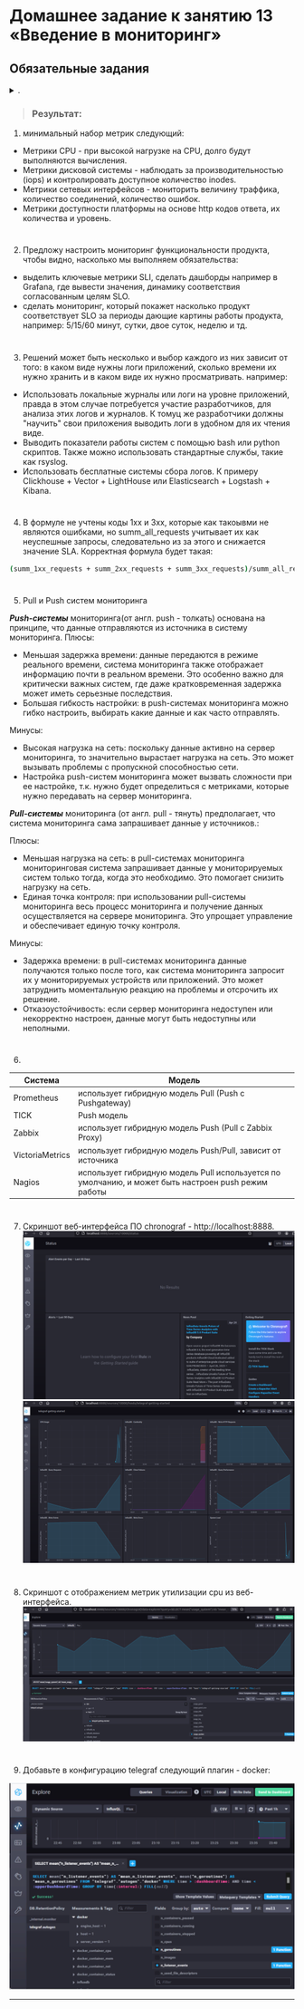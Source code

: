 # Домашнее задание к занятию 13 «Введение в мониторинг»

## Обязательные задания 
<details> <summary> . </summary>

1. Вас пригласили настроить мониторинг на проект. На онбординге вам рассказали, что проект представляет из себя 
платформу для вычислений с выдачей текстовых отчетов, которые сохраняются на диск. Взаимодействие с платформой 
осуществляется по протоколу http. Также вам отметили, что вычисления загружают ЦПУ. Какой минимальный набор метрик вы
выведите в мониторинг и почему?
#
2. Менеджер продукта посмотрев на ваши метрики сказал, что ему непонятно что такое RAM/inodes/CPUla. Также он сказал, 
что хочет понимать, насколько мы выполняем свои обязанности перед клиентами и какое качество обслуживания. Что вы 
можете ему предложить?
#
3. Вашей DevOps команде в этом году не выделили финансирование на построение системы сбора логов. Разработчики в свою 
очередь хотят видеть все ошибки, которые выдают их приложения. Какое решение вы можете предпринять в этой ситуации, 
чтобы разработчики получали ошибки приложения?
#
4. Вы, как опытный SRE, сделали мониторинг, куда вывели отображения выполнения SLA=99% по http кодам ответов. 
Вычисляете этот параметр по следующей формуле: summ_2xx_requests/summ_all_requests. Данный параметр не поднимается выше 
70%, но при этом в вашей системе нет кодов ответа 5xx и 4xx. Где у вас ошибка?
#
5. Опишите основные плюсы и минусы pull и push систем мониторинга.
#
6. Какие из ниже перечисленных систем относятся к push модели, а какие к pull? А может есть гибридные?
    - Prometheus 
    - TICK
    - Zabbix
    - VictoriaMetrics
    - Nagios

#
7. Склонируйте себе [репозиторий](https://github.com/influxdata/sandbox/tree/master) и запустите TICK-стэк, 
используя технологии docker и docker-compose.
В виде решения на это упражнение приведите скриншот веб-интерфейса ПО chronograf (`http://localhost:8888`). 

P.S.: если при запуске некоторые контейнеры будут падать с ошибкой - проставьте им режим `Z`, например
`./data:/var/lib:Z`
#
8. Перейдите в веб-интерфейс Chronograf (http://localhost:8888) и откройте вкладку Data explorer.
    - Нажмите на кнопку Add a query
    - Изучите вывод интерфейса и выберите БД telegraf.autogen
    - В `measurments` выберите cpu->host->telegraf-getting-started, а в `fields` выберите usage_system. Внизу появится график утилизации cpu.
    - Вверху вы можете увидеть запрос, аналогичный SQL-синтаксису. Поэкспериментируйте с запросом, попробуйте изменить группировку и интервал наблюдений.

Для выполнения задания приведите скриншот с отображением метрик утилизации cpu из веб-интерфейса.
#
9. Изучите список [telegraf inputs](https://github.com/influxdata/telegraf/tree/master/plugins/inputs). 
Добавьте в конфигурацию telegraf следующий плагин - [docker](https://github.com/influxdata/telegraf/tree/master/plugins/inputs/docker):
```
[[inputs.docker]]
  endpoint = "unix:///var/run/docker.sock"
```

Дополнительно вам может потребоваться донастройка контейнера telegraf в `docker-compose.yml` дополнительного volume и 
режима privileged:
```
  telegraf:
    image: telegraf:1.4.0
    privileged: true
    volumes:
      - ./etc/telegraf.conf:/etc/telegraf/telegraf.conf:Z
      - /var/run/docker.sock:/var/run/docker.sock:Z
    links:
      - influxdb
    ports:
      - "8092:8092/udp"
      - "8094:8094"
      - "8125:8125/udp"
```

После настройке перезапустите telegraf, обновите веб интерфейс и приведите скриншотом список `measurments` в 
веб-интерфейсе базы telegraf.autogen . Там должны появиться метрики, связанные с docker.

Факультативно можете изучить какие метрики собирает telegraf после выполнения данного задания.

</details>

> ### Результат:
>
1. минимальный набор метрик следующий:
- Метрики CPU - при высокой нагрузке на CPU, долго будут выполняются вычисления.
- Метрики дисковой системы - наблюдать за производительностью (iops) и контролировать доступное количество inodes.
- Метрики сетевых интерфейсов - мониторить величину траффика, количество соединений, количество ошибок. 
- Метрики доступности платформы на основе http кодов ответа, их количества и уровень.
#
2. Предложу настроить мониторинг функциональности продукта, чтобы видно, насколько мы выполняем обязательства: 
- выделить ключевые метрики SLI, сделать дашборды например в Grafana, где вывести значения, динамику соответствия согласованным целям SLO. 
- сделать мониторинг, который покажет насколько продукт соответствует SLO за периоды дающие картины работы продукта, например:  5/15/60 минут, сутки, двое суток, неделю и тд.
#
3. Решений может быть несколько и выбор каждого из них зависит от того: в каком виде нужны логи приложений, сколько времени их нужно хранить и в каком виде их нужно просматривать.
например:
- Использовать локальные журналы или логи на уровне приложений, правда в этом случае потребуется участие разработчиков, для анализа этих логов и журналов. К томуц же разработчики должны "научить" свои приложения выводить логи в удобном для их чтения виде.
- Выводить показатели работы систем с помощью bash или python скриптов. Также можно использовать стандартные службы, такие как rsyslog.
- Использовать бесплатные системы сбора логов. К примеру Clickhouse + Vector + LightHouse или Elasticsearch + Logstash + Kibana. 
#
4. В формуле не учтены коды 1xx и 3xx, которые как такоывми не являются ошибками, но summ_all_requests учитывает их как неуспешные запросы, следовательно из за этого и снижается значение SLA.
Корректная формула будет такая:
```bash
(summ_1xx_requests + summ_2xx_requests + summ_3xx_requests)/summ_all_requests
```
#
5. Pull и Push систем мониторинга

___Push-системы___ мониторинга(от англ. push - толкать) основана на принципе, что данные отправляются из источника в систему мониторинга.
Плюсы:
- Меньшая задержка времени: данные передаются в режиме реального времени, система мониторинга также отображает информацию почти в реальном времени. Это особенно важно для критически важных систем, где даже кратковременная задержка может иметь серьезные последствия.
- Большая гибкость настройки: в push-системах мониторинга можно гибко настроить, выбирать какие данные и как часто отправлять.

Минусы:
- Высокая нагрузка на сеть: поскольку данные активно на сервер мониторинга, то значительно вырастает нагрузка на сеть. Это может вызывать проблемы с пропускной способностью сети.
- Настройка push-систем мониторинга может вызвать сложности при ее настройке, т.к. нужно будет определиться с метриками, которые нужно передавать на сервер мониторинга.

___Pull-системы___ мониторинга (от англ. pull - тянуть) предполагает, что система мониторинга сама запрашивает данные у источников.:

Плюсы:
- Меньшая нагрузка на сеть: в pull-системах мониторинга мониторинговая система запрашивает данные у мониторируемых систем только тогда, когда это необходимо. Это помогает снизить нагрузку на сеть.
- Единая точка контроля: при использовании pull-системы мониторинга весь процесс мониторинга и получение данных осуществляется на сервере мониторинга. Это упрощает управление и обеспечивает единую точку контроля.

Минусы:
- Задержка времени: в pull-системах мониторинга данные получаются только после того, как система мониторинга запросит их у мониторируемых устройств или приложений. Это может затруднить моментальную реакцию на проблемы и отсрочить их решение.
- Отказоустойчивость: если сервер мониторинга недоступен или некорректно настроен, данные могут быть недоступны или неполными.

#
6.    
| Система | Модель |
| - | - |
| Prometheus  |  использует гибридную модель Pull (Push с Pushgateway)|
| TICK | Push модель|
| Zabbix |  использует гибридную модель Push (Pull с Zabbix Proxy) |
| VictoriaMetrics |  использует гибридную модель Push/Pull, зависит от источника |
| Nagios | использует гибридную модель Pull используется по умолчанию, и может быть настроен push режим работы |

#
7. Скриншот веб-интерфейса ПО chronograf - http://localhost:8888.
![img.png](files/img/img.png)
![img_1.png](files/img/img_1.png)

#
8. Скриншот с отображением метрик утилизации cpu из веб-интерфейса.
![img_2.png](files/img/img_2.png)

#
9. Добавьте в конфигурацию telegraf следующий плагин - docker:

![img_3.png](files/img/img_3.png)


---